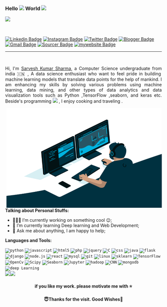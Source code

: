 ### Hello  <img src="https://media.giphy.com/media/hvRJCLFzcasrR4ia7z/giphy.gif" width="25px"> World <img src="https://github.com/TheDudeThatCode/TheDudeThatCode/blob/master/Assets/Earth.gif" width="24px"> 
![](https://komarev.com/ghpvc/?username=shsarv&color=blue&style=flat-circle&label=PROFILE+VIEWS)

<br />
  
[![Linkedin Badge](https://img.shields.io/badge/-Linkdlin-blue?style=for-the-badge&logo=Linkedin&logoColor=white&link=https://www.linkedin.com/in/sarvesh-kumar-sharma-869a1b185/)](https://www.linkedin.com/in/sarvesh-kumar-sharma-869a1b185/)  [![Instagram Badge](https://img.shields.io/badge/-Instagram-e02c73?style=for-the-badge&labelColor=e02c73&logo=Instagram&logoColor=white&link=https://www.instagram.com/astro2sarvesh)](https://www.instagram.com/astro2sarvesh)  [![Twitter Badge](https://img.shields.io/badge/-Twitter-1ca0f1?style=for-the-badge&labelColor=1ca0f1&logo=twitter&logoColor=white&link=https://twitter.com/sarveshroli)](https://twitter.com/sarveshroli)   [![Blogger Badge](https://img.shields.io/badge/-Blog-fc4f08?style=for-the-badge&labelColor=fc4f08&logo=blogger&logoColor=white&link=https://shsarv.blogspot.com/)](https://shsarv.blogspot.com/) 
 [![Gmail Badge](https://img.shields.io/badge/-Gmail-d54b3d?style=for-the-badge&labelColor=d54b3d&logo=gmail&logoColor=white&link=mailto:shsarv2001@gmail.com)](mailto:shsarv2001@gmail.com)  [![Sourcer Badge](https://img.shields.io/badge/-Sourcerer-164203?style=for-the-badge&labelColor=&logo=icon&logoColor=white&link=https://sourcerer.io/shsarv)](https://sourcerer.io/shsarv)  [![mywebsite Badge](https://img.shields.io/badge/-Portfolio-5e0270?style=for-the-badge&labelColor=5e0270&logo=google-earth&logoColor=white&link=https://shsarv.herokuapp.com/)](https://shsarv.herokuapp.com/)  <!--[![gitstats Badge](https://img.shields.io/badge/GitStats-@shsarv-blue?style=flat-circle&labelColor=orange&logo=data:Sourcerer.jpg&logoColor=white&link=https://gitstats.me/shsarv)](https://gitstats.me/shsarv) [![GitHub Badge](https://img.shields.io/badge/-github-24292e?style=for-the-badge&labelColor=24292e&logo=github&logoColor=white&link=https://github.com/shsarv)](https://github.com/shsarv)-->

<hr>

<br />

<p align="justify">Hi, I'm <a href="https://www.linkedin.com/in/sarvesh-kumar-sharma-869a1b185/">Sarvesh Kumar Sharma</a>, a Computer Science undergraduate from india 🇮🇳 , A data science enthusiast who want to feel pride in building machine learning models that translate data points for the help of mankind. I am enhancing  my skills by solving various problems using machine learning, data mining, and other types of data analytics and data visualization tools  such as Python ,TensorFlow ,seaborn, and keras etc. Beside's programming <img src="https://media.giphy.com/media/WUlplcMpOCEmTGBtBW/giphy.gif" width="30"> , I enjoy cooking and traveling .</p>

  <img align="right" alt="GIF" src="https://raw.githubusercontent.com/shsarv/shsarv/master/code.gif" width="500" height="320" />
  
**Talking about Personal Stuffs:**

- 👨🏽‍💻 I’m currently working on something cool :wink:;
- 🌱 I’m currently learning Deep learning and Web Development; 
- 💬 Ask me about anything, I am happy to help;
<!-- - 📝[Resume](https://drive.google.com/file/d/10GKdScol1BXsMQmSVO30rswZ8lqkakmy/view)-->

**Languages and Tools:**  

<code><img height="30" src="https://www.vectorlogo.zone/logos/python/python-icon.svg" title="python"></code>
<code><img height="30" src="https://www.vectorlogo.zone/logos/javascript/javascript-icon.svg" title="javascript"></code>
<code><img height="30" src="https://www.vectorlogo.zone/logos/w3_html5/w3_html5-icon.svg" title="html5"></code>
<code><img height="30" src="https://www.vectorlogo.zone/logos/php/php-icon.svg" title="php"></code>
<code><img height="30" src="https://www.vectorlogo.zone/logos/jquery/jquery-icon.svg" title="jquery"></code>
<code><img height="30" src="https://www.vippng.com/png/detail/398-3984086_history-of-c-programming-language-circle.png" title="C"></code>
<code><img height="30" src="https://www.flaticon.com/svg/static/icons/svg/919/919826.svg" title="css"></code>
<code><img height="30" src="https://www.vectorlogo.zone/logos/java/java-icon.svg" title="java"></code>
<code><img height="30" src="https://www.vectorlogo.zone/logos/pocoo_flask/pocoo_flask-icon.svg" title="flask"></code>
<code><img height="30" src="https://www.vectorlogo.zone/logos/djangoproject/djangoproject-icon.svg" title="django"></code>
<code><img height="30" src="https://www.vectorlogo.zone/logos/nodejs/nodejs-icon.svg" title="node.js"></code>
<code><img height="30" src="https://www.vectorlogo.zone/logos/reactjs/reactjs-icon.svg" title="react"></code>
<code><img height="30" src="https://www.vectorlogo.zone/logos/mysql/mysql-icon.svg" title="mysql"></code>
<code><img height="30" src="https://www.vectorlogo.zone/logos/git-scm/git-scm-icon.svg" title="git"></code>
<code><img height="30" src="https://www.vectorlogo.zone/logos/linux/linux-icon.svg" title="linux"></code>
<code><img height="30" src="https://banner2.cleanpng.com/20180805/kff/kisspng-scikit-learn-python-computer-icons-scikit-image-ma-data-science-ermlab-software-5b67c768dfc2b8.4692877115335279129165.jpg" title="sklearn"></code>
<code><img height="30" src="https://www.vectorlogo.zone/logos/tensorflow/tensorflow-icon.svg" title="TensorFlow"></code>
<code><img height="30" src="https://www.vectorlogo.zone/logos/opencv/opencv-icon.svg" title="OpenCv"></code>
<code><img height="30" src="https://raw.githubusercontent.com/valohai/ml-logos/master/scipy.svg" title="Scipy"></code>
<code><img height="20" src="https://seaborn.pydata.org/_images/logo-tall-lightbg.svg" title="Seaborn"></code>
<code><img height="30" src="https://www.vectorlogo.zone/logos/jupyter/jupyter-icon.svg" title="Jupyter"></code>
<code><img height="30" src="https://www.vectorlogo.zone/logos/apache_hadoop/apache_hadoop-icon.svg" title="hadoop"></code>
<code><img height="30" src="https://www.vectorlogo.zone/logos/cnn/cnn-icon.svg" title="CNN"></code>
<code><img height="30" src="https://www.vectorlogo.zone/logos/mongodb/mongodb-icon.svg" title="mongodb"></code>
<code><img height="30" src="https://www.vectorlogo.zone/logos/deepl/deepl-icon.svg" title="deep Learning"></code>
<br />
<a href = "https://github.com/shsarv"><img src="https://github-readme-stats-aj8vj7k8x.vercel.app/api?username=shsarv&show_icons=true&title_color=ffc857&icon_color=8ac926&text_color=daf7dc&bg_color=151515&count_private=true&include_all_commits=false"></a><a href = "https://github.com/shsarv"><img src="https://github-readme-stats-aj8vj7k8x.vercel.app/api/top-langs/?username=shsarv&&langs_count=8&layout=compact&title_color=ffc857&icon_color=8ac926&text_color=daf7dc&bg_color=151515"></a>
<br />
<!--https://github-readme-streak-stats.herokuapp.com/?user=shsarv&theme=dark-->
<h4 align="center"> if you like my work. please motivate me with ⭐</h4>
<h4 align="center">😇Thanks for the visit. Good Wishes💐</h4>

